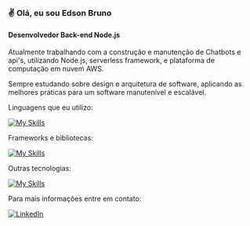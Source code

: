 ### ✌️ Olá, eu sou Edson Bruno

#### Desenvolvedor Back-end Node.js

Atualmente trabalhando com a construção e manutenção de Chatbots e api's, utilizando Node.js, serverless framework, e plataforma de computação em nuvem AWS.

Sempre estudando sobre design e arquitetura de software, aplicando as melhores práticas para um software manutenível e escalável.

Linguagens que eu utilizo:

[![My Skills](https://skillicons.dev/icons?i=ts,js,cs&theme=dark)](https://skillicons.dev)

Frameworks e bibliotecas:

[![My Skills](https://skillicons.dev/icons?i=nodejs,nestjs,dotnet,react&theme=dark&perline=4)](https://skillicons.dev)

Outras tecnologias:

[![My Skills](https://skillicons.dev/icons?i=aws,jest,dynamodb,postgres,mongodb,docker,linux,windows,vscode,rabbitmq,kafka,postman,express,bootstrap,html,css,git&theme=dark&perline=4)](https://skillicons.dev)

Para mais informações entre em contato:

[![LinkedIn](https://img.shields.io/badge/LinkedIn-0077B5?style=for-the-badge&logo=linkedin&logoColor=white)](https://www.linkedin.com/in/edson-bruno/)
